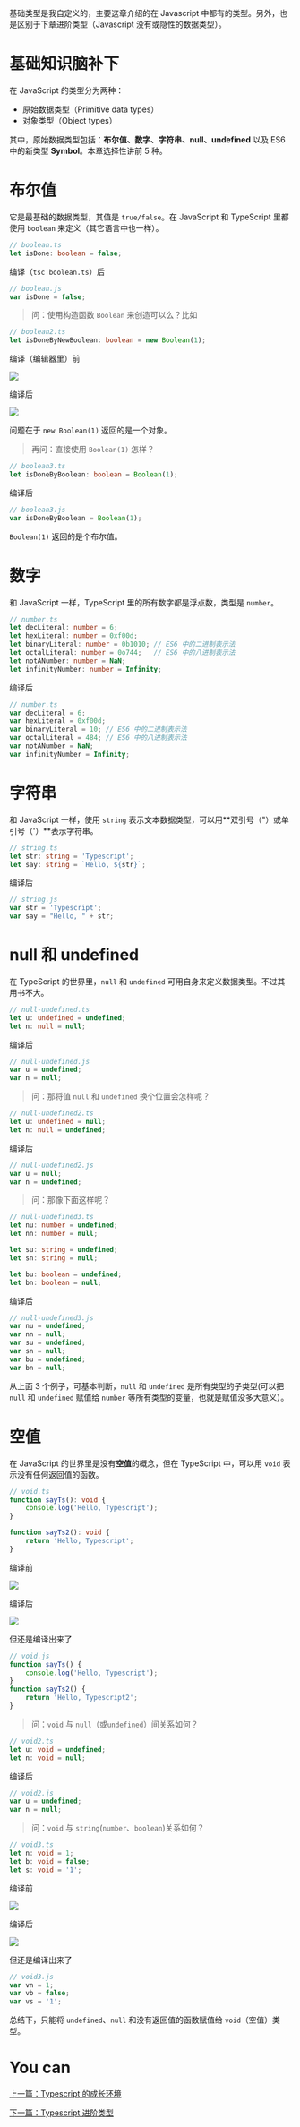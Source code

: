 基础类型是我自定义的，主要这章介绍的在 Javascript 中都有的类型。另外，也是区别于下章进阶类型（Javascript 没有或隐性的数据类型）。

# 基础知识脑补下

在 JavaScript 的类型分为两种：
- 原始数据类型（Primitive data types）
- 对象类型（Object types）

其中，原始数据类型包括：**布尔值、数字、字符串、null、undefined** 以及 ES6 中的新类型 **Symbol**。本章选择性讲前 5 种。

# 布尔值

它是最基础的数据类型，其值是 `true/false`。在 JavaScript 和 TypeScript 里都使用 `boolean` 来定义（其它语言中也一样）。

```typescript
// boolean.ts
let isDone: boolean = false;
```

编译（`tsc boolean.ts`）后

```javascript
// boolean.js
var isDone = false;
```

> 问：使用构造函数 `Boolean` 来创造可以么？比如

```typescript
// boolean2.ts
let isDoneByNewBoolean: boolean = new Boolean(1);
```

编译（编辑器里）前

![](../assets/basic/boolean2-01.png)

编译后

![](../assets/basic/boolean2-01.png)

问题在于 `new Boolean(1)` 返回的是一个对象。

> 再问：直接使用 `Boolean(1)` 怎样？

```typescript
// boolean3.ts
let isDoneByBoolean: boolean = Boolean(1);
```

编译后

```javascript
// boolean3.js
var isDoneByBoolean = Boolean(1);
```

`Boolean(1)` 返回的是个布尔值。


# 数字

和 JavaScript 一样，TypeScript 里的所有数字都是浮点数，类型是 `number`。

```typescript
// number.ts
let decLiteral: number = 6;
let hexLiteral: number = 0xf00d;
let binaryLiteral: number = 0b1010; // ES6 中的二进制表示法
let octalLiteral: number = 0o744;   // ES6 中的八进制表示法
let notANumber: number = NaN;
let infinityNumber: number = Infinity;
```

编译后

```javascript
// number.ts
var decLiteral = 6;
var hexLiteral = 0xf00d;
var binaryLiteral = 10; // ES6 中的二进制表示法
var octalLiteral = 484; // ES6 中的八进制表示法
var notANumber = NaN;
var infinityNumber = Infinity;
```

# 字符串

和 JavaScript 一样，使用 `string` 表示文本数据类型，可以用**双引号（"）或单引号（'）**表示字符串。

```typescript
// string.ts
let str: string = 'Typescript';
let say: string = `Hello, ${str}`;
```

编译后

```javascript
// string.js
var str = 'Typescript';
var say = "Hello, " + str;
```

# null 和 undefined

在 TypeScript 的世界里，`null` 和 `undefined` 可用自身来定义数据类型。不过其用书不大。

```typescript
// null-undefined.ts
let u: undefined = undefined;
let n: null = null;
```

编译后

```javascript
// null-undefined.js
var u = undefined;
var n = null;
```

> 问：那将值 `null` 和 `undefined` 换个位置会怎样呢？

```typescript
// null-undefined2.ts
let u: undefined = null;
let n: null = undefined;
```

编译后

```javascript
// null-undefined2.js
var u = null;
var n = undefined;
```

> 问：那像下面这样呢？

```typescript
// null-undefined3.ts
let nu: number = undefined;
let nn: number = null;

let su: string = undefined;
let sn: string = null;

let bu: boolean = undefined;
let bn: boolean = null;
```

编译后

```javascript
// null-undefined3.js
var nu = undefined;
var nn = null;
var su = undefined;
var sn = null;
var bu = undefined;
var bn = null;
```

从上面 3 个例子，可基本判断，`null` 和 `undefined` 是所有类型的子类型(可以把 `null` 和 `undefined` 赋值给 `number` 等所有类型的变量，也就是赋值没多大意义）。

# 空值

在 JavaScript 的世界里是没有**空值**的概念，但在 TypeScript 中，可以用 `void` 表示没有任何返回值的函数。

```typescript
// void.ts
function sayTs(): void {
    console.log('Hello, Typescript');
}

function sayTs2(): void {
    return 'Hello, Typescript';
}
```

编译前

![](../assets/basic/void-01.png)

编译后

![](../assets/basic/void-02.png)

但还是编译出来了

```javascript
// void.js
function sayTs() {
    console.log('Hello, Typescript');
}
function sayTs2() {
    return 'Hello, Typescript2';
}
```

> 问：`void` 与 `null`（或`undefined`）间关系如何？

```typescript
// void2.ts
let u: void = undefined;
let n: void = null;
```

编译后

```javascript
// void2.js
var u = undefined;
var n = null;
```

> 问：`void` 与 `string`(`number`、`boolean`)关系如何？

```typescript
// void3.ts
let n: void = 1;
let b: void = false;
let s: void = '1';
```

编译前

![](../assets/basic/void3-01.png)

编译后

![](../assets/basic/void3-02.png)

但还是编译出来了

```javascript
// void3.js
var vn = 1;
var vb = false;
var vs = '1';
```

总结下，只能将 `undefined`、`null` 和没有返回值的函数赋值给 `void`（空值）类型。

# You can

[上一篇：Typescript 的成长环境](../introduction/env.md)

[下一篇：Typescript 进阶类型](./advanced.md)
